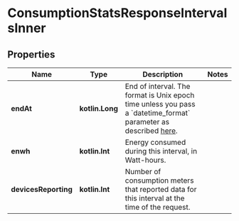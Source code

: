 
# ConsumptionStatsResponseIntervalsInner

## Properties
Name | Type | Description | Notes
------------ | ------------- | ------------- | -------------
**endAt** | **kotlin.Long** | End of interval. The format is Unix epoch time unless you pass a &#x60;datetime_format&#x60; parameter as described [here](https://developer.enphase.com/docs#Datetimes). | 
**enwh** | **kotlin.Int** | Energy consumed during this interval, in Watt-hours. | 
**devicesReporting** | **kotlin.Int** | Number of consumption meters that reported data for this interval at the time of the request. | 




